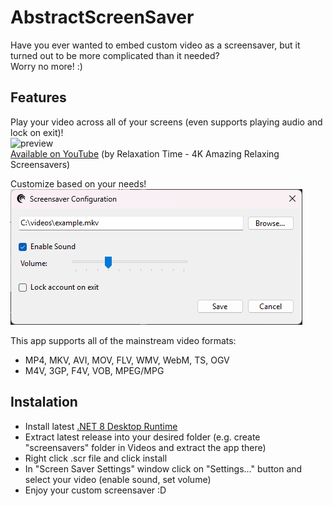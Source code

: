 # AbstractScreenSaver
Have you ever wanted to embed custom video as a screensaver, but it turned out to be more complicated than it needed? </br>
Worry no more! :) 

## Features
Play your video across all of your screens (even supports playing audio and lock on exit)!</br>
![preview](preview.gif)</br>
[Available on YouTube](https://www.youtube.com/watch?v=lH6qlF_iegU) (by Relaxation Time - 4K Amazing Relaxing Screensavers)

Customize based on your needs!</br>
![settings](settings.png)

This app supports all of the mainstream video formats:</br>
- MP4, MKV, AVI, MOV, FLV, WMV, WebM, TS, OGV
- M4V, 3GP, F4V, VOB, MPEG/MPG

## Instalation
- Install latest [.NET 8 Desktop Runtime](https://dotnet.microsoft.com/en-us/download/dotnet/8.0)
- Extract latest release into your desired folder (e.g. create "screensavers" folder in Videos and extract the app there)
- Right click .scr file and click install
- In "Screen Saver Settings" window click on "Settings..." button and select your video (enable sound, set volume)
- Enjoy your custom screensaver :D
